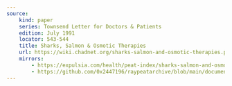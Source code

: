 ```yaml
---
source:
    kind: paper
    series: Townsend Letter for Doctors & Patients
    edition: July 1991
    locator: 543-544
    title: Sharks, Salmon & Osmotic Therapies
    url: https://wiki.chadnet.org/sharks-salmon-and-osmotic-therapies.pdf
    mirrors:
        - https://expulsia.com/health/peat-index/sharks-salmon-and-osmotic-therapies.pdf
        - https://github.com/0x2447196/raypeatarchive/blob/main/documents/newsletters/sharks-salmon-and-osmotic-therapies.txt
---
```

